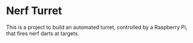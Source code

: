 # Nerf Turret
This is a project to build an automated turret, controlled by a Raspberry Pi, that fires nerf darts at targets.
